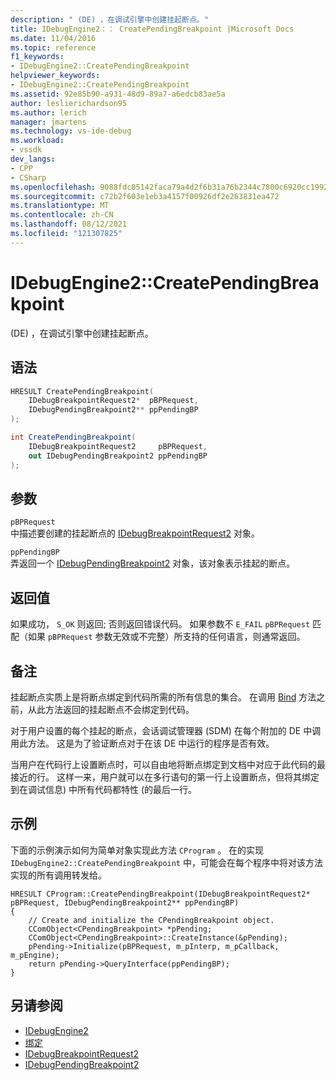 ```yaml
---
description: " (DE) ，在调试引擎中创建挂起断点。"
title: IDebugEngine2：： CreatePendingBreakpoint |Microsoft Docs
ms.date: 11/04/2016
ms.topic: reference
f1_keywords:
- IDebugEngine2::CreatePendingBreakpoint
helpviewer_keywords:
- IDebugEngine2::CreatePendingBreakpoint
ms.assetid: 92e85b90-a931-48d9-89a7-a6edcb83ae5a
author: leslierichardson95
ms.author: lerich
manager: jmartens
ms.technology: vs-ide-debug
ms.workload:
- vssdk
dev_langs:
- CPP
- CSharp
ms.openlocfilehash: 9088fdc05142faca79a4d2f6b31a76b2344c7800c6920cc19927486c01957ae7
ms.sourcegitcommit: c72b2f603e1eb3a4157f00926df2e263831ea472
ms.translationtype: MT
ms.contentlocale: zh-CN
ms.lasthandoff: 08/12/2021
ms.locfileid: "121307825"
---
```

# <a name="idebugengine2creatependingbreakpoint"></a>IDebugEngine2::CreatePendingBreakpoint
 (DE) ，在调试引擎中创建挂起断点。

## <a name="syntax"></a>语法

```cpp
HRESULT CreatePendingBreakpoint(
    IDebugBreakpointRequest2*  pBPRequest,
    IDebugPendingBreakpoint2** ppPendingBP
);
```

```csharp
int CreatePendingBreakpoint(
    IDebugBreakpointRequest2     pBPRequest,
    out IDebugPendingBreakpoint2 ppPendingBP
);
```

## <a name="parameters"></a>参数
`pBPRequest`\
中描述要创建的挂起断点的 [IDebugBreakpointRequest2](../../../extensibility/debugger/reference/idebugbreakpointrequest2.md) 对象。

`ppPendingBP`\
弄返回一个 [IDebugPendingBreakpoint2](../../../extensibility/debugger/reference/idebugpendingbreakpoint2.md) 对象，该对象表示挂起的断点。

## <a name="return-value"></a>返回值
如果成功， `S_OK` 则返回; 否则返回错误代码。 如果参数不 `E_FAIL` `pBPRequest` 匹配（如果 `pBPRequest` 参数无效或不完整）所支持的任何语言，则通常返回。

## <a name="remarks"></a>备注
挂起断点实质上是将断点绑定到代码所需的所有信息的集合。 在调用 [Bind](../../../extensibility/debugger/reference/idebugpendingbreakpoint2-bind.md) 方法之前，从此方法返回的挂起断点不会绑定到代码。

对于用户设置的每个挂起的断点，会话调试管理器 (SDM) 在每个附加的 DE 中调用此方法。 这是为了验证断点对于在该 DE 中运行的程序是否有效。

当用户在代码行上设置断点时，可以自由地将断点绑定到文档中对应于此代码的最接近的行。 这样一来，用户就可以在多行语句的第一行上设置断点，但将其绑定到在调试信息) 中所有代码都特性 (的最后一行。

## <a name="example"></a>示例
下面的示例演示如何为简单对象实现此方法 `CProgram` 。 在的实现 `IDebugEngine2::CreatePendingBreakpoint` 中，可能会在每个程序中将对该方法实现的所有调用转发给。

```
HRESULT CProgram::CreatePendingBreakpoint(IDebugBreakpointRequest2* pBPRequest, IDebugPendingBreakpoint2** ppPendingBP)
{
    // Create and initialize the CPendingBreakpoint object.
    CComObject<CPendingBreakpoint> *pPending;
    CComObject<CPendingBreakpoint>::CreateInstance(&pPending);
    pPending->Initialize(pBPRequest, m_pInterp, m_pCallback, m_pEngine);
    return pPending->QueryInterface(ppPendingBP);
}
```

## <a name="see-also"></a>另请参阅
- [IDebugEngine2](../../../extensibility/debugger/reference/idebugengine2.md)
- [绑定](../../../extensibility/debugger/reference/idebugpendingbreakpoint2-bind.md)
- [IDebugBreakpointRequest2](../../../extensibility/debugger/reference/idebugbreakpointrequest2.md)
- [IDebugPendingBreakpoint2](../../../extensibility/debugger/reference/idebugpendingbreakpoint2.md)
